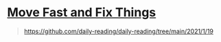 # [Move Fast and Fix Things](https://github.blog/2015-12-15-move-fast/)

> https://github.com/daily-reading/daily-reading/tree/main/2021/1/19
